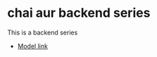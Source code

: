 # chai aur backend series

This is a backend series

- [Model link](https://app.eraser.io/workspace/YtPqZ1VogxGy1jzIDkzj?origin=share)
